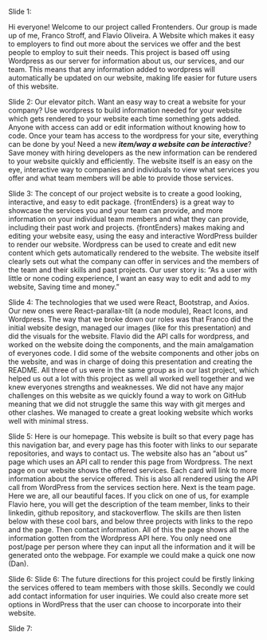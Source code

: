 Slide 1:

Hi everyone! Welcome to our project called Frontenders. Our group is made up of me, Franco Stroff, and Flavio Oliveira. A Website which makes it easy to employers to find out more about the services we offer and the best people to employ to suit their needs. This project is based off using Wordpress as our server for information about us, our services, and our team. This means that any information added to wordpress will automatically be updated on our website, making life easier for future users of this website. 

Slide 2:
Our elevator pitch. Want an easy way to creat a website for your company? Use wordpress to build information needed for your website which gets rendered to your website each time something gets added. Anyone with access can add or edit information without knowing how to code. Once your team has access to the wordpress for your site, everything can be done by you! Need a new ***item/way a website can be interactive***? Save money with hiring developers as the new information can be rendered to your website quickly and efficiently. The website itself is an easy on the eye, interactive way to companies and individuals to view what services you offer and what team members will be able to provide those services. 

Slide 3:
The concept of our project website is to create a good looking, interactive, and easy to edit package. {frontEnders} is a great way to showcase the services you and your team can provide, and more information on your individual team members and what they can provide, including their past work and projects. {frontEnders} makes making and editing your website easy, using the easy and interactive WordPress builder to render our website. Wordpress can be used to create and edit new content which gets automatically rendered to the website. The website itself clearly sets out what the company can offer in services and the members of the team and their skills and past projects. Our user story is: “As a user with little or none coding experience, I want an easy way to edit and add to my website, Saving time and money.”

Slide 4:
The technologies that we used were React, Bootstrap, and Axios. Our new ones were React-parallax-tilt (a node module), React Icons, and Wordpress. The way that we broke down our roles was that Franco did the initial website design, managed our images (like for this presentation) and did the visuals for the website. Flavio did the API calls for wordpress, and worked on the website doing the components, and the main amalgamation of everyones code. I did some of the website components and other jobs on the website, and was in charge of doing this presentation and creating the README. All three of us were in the same group as in our last project, which helped us out a lot with this project as well all worked well together and we knew everyones strengths and weaknesses. We did not have any major challenges on this website as we quickly found a way to work on GitHub meaning that we did not struggle the same this way with git merges and other clashes. We managed to create a great looking website which works well with minimal stress. 

Slide 5:
Here is our homepage. This website is built so that every page has this navigation bar, and every page has this footer with links to our separate repositories, and ways to contact us. The website also has an “about us” page which uses an API call to render this page from Wordpress. The next page on our website shows the offered services. Each card will link to more information about the service offered. This is also all rendered using the API call from WordPress from the services section here. Next is the team page. Here we are, all our beautiful faces. If you click on one of us, for example Flavio here, you will get the description of the team member, links to their linkedin, github repository, and stackoverflow. The skills are then listen below with these cool bars, and below three projects with links to the repo and the page. Then contact information. All of this the page shows all the information gotten from the Wordpress API here. You only need one post/page per person where they can input all the information and it will be generated onto the webpage. For example we could make a quick one now (Dan).

Slide 6:
Slide 6:
The future directions for this project could be firstly linking the services offered to team members with those skills. Secondly we could add contact information for user inquiries. We could also create more set options in WordPress that the user can choose to incorporate into their website. 

Slide 7:
